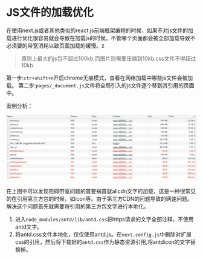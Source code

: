 # JS文件的加载优化

在使用next.js或者其他类似的react.js前端框架编程的时候，如果不对js文件的加载进行优化很容易就会导致在加载js的时候，不管哪个页面都会被全部加载导致不必须要的带宽消耗以致页面加载的缓慢。z

> 原则上最大的js包不超过100kb,而图片则需要压缩到10kb.css文件不得超过10kb.

第一步:`ctr+shift+n`开启chrome无痕模式，查看在网络加载中哪些js文件会被加载。
第二步:`pages/_document.js`文件将全局引入的js文件逐个移到其引用的页面中。 

案例分析：

![img](/static/source-load.png)

在上图中可以发现阻碍带宽问题的首要祸首就alicdn文字的加载，这是一种很常见的在引用第三方包的时候，如icon等。由于第三方CDN的问题导致的网速问题。解决这个问题首先就需要将引用的第三方包文字进行本地化。

1. 进入`node_modules/antd/lib/antd.css`将https请求的文字全部注释，不使用antd文字。
2. 将antd.css文件本地化，仅仅使用antd.js。在`next.config.js`中删除对扩展css的引用，然后将下载好的`antd.css`作为静态资源引用,将antdicon的文字替换掉。